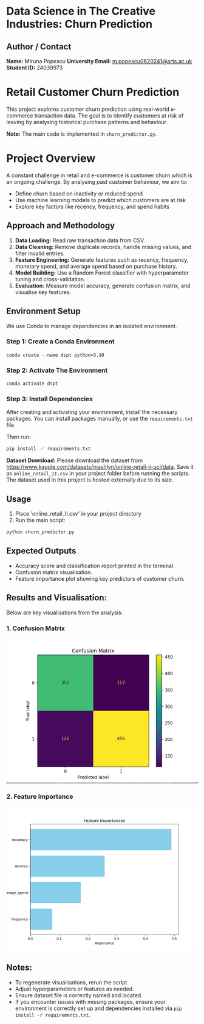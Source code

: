 # Data Science in The Creative Industries: Churn Prediction

## Author / Contact

**Name:** Miruna Popescu
**University Email:** m.popescu0620241@arts.ac.uk
**Student ID:** 24039973



# Retail Customer Churn Prediction

This project explores customer churn prediction using real-world e-commerce transaction data. The goal is to identify customers at risk of leaving by analysing historical purchase patterns and behaviour.

**Note:** The main code is implemented in `churn_predictor.py`. 


# Project Overview

A constant challenge in retail and e-commerce is customer churn which is an ongoing challenge. By analysing past customer behaviour, we aim to:
- Define churn based on inactivity or reduced spend
- Use machine learning models to predict which customers are at risk
- Explore key factors like recency, frequency, and spend habits


## Approach and Methodology
  
1. **Data Loading:** Read raw transaction data from CSV.
2. **Data Cleaning:** Remove duplicate records, handle missing values, and filter invalid entries.
3. **Feature Engineering:** Generate features such as recency, frequency, monetary spend, and average spend based on purchase history.
4. **Model Building:** Use a Random Forest classifier with hyperparameter tuning and cross-validation.
5. **Evaluation:** Measure model accuracy, generate confusion matrix, and visualise key features.




##  Environment Setup

We use Conda to manage dependencies in an isolated environment.

### Step 1: Create a Conda Environment

```
conda create --name dspt python=3.10
```

### Step 2: Activate The Environment 


```
conda activate dspt
```

### Step 3: Install Dependencies

After creating and activating your environment, install the necessary packages. You can install packages manually, or use the `requirements.txt` file 

Then run:

```bash
pip install -r requirements.txt
```

**Dataset Download:**
Please download the dataset from https://www.kaggle.com/datasets/mashlyn/online-retail-ii-uci/data. Save it as `online_retail_II.csv` in your project folder before running the scripts. The dataset used in this project is hosted externally due to its size. 


## Usage 

1. Place 'online_retail_II.csv' in your project directory
2. Run the main script:

```bash
python churn_predictor.py
```

   
## Expected Outputs

- Accuracy score and classification report printed in the terminal.
- Confusion matrix visualisation.
- Feature importance plot showing key predictors of customer churn.


## Results and Visualisation:

Below are key visualisations from the analysis:

### 1. Confusion Matrix
![Confusion Matrix](confusion_matrix.png)

### 2. Feature Importance
![Feature Importance](feature_importances.png) 


## Notes: 
- To regenerate visualisations, rerun the script.
- Adjust hyperparameters or features as needed.
- Ensure dataset file is correctly named and located.
- If you encounter issues with missing packages, ensure your environment is correctly set up and dependencies installed via `pip install -r requirements.txt`.



